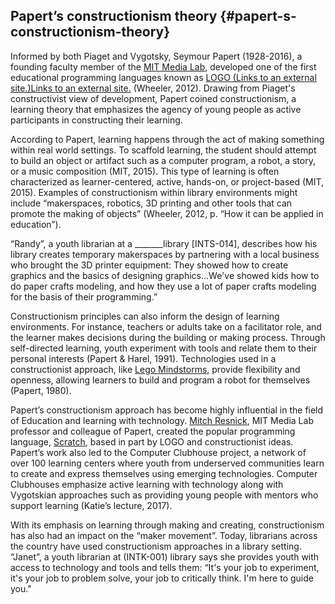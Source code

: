 ## Papert’s constructionism theory {#papert-s-constructionism-theory}

Informed by both Piaget and Vygotsky, Seymour Papert (1928-2016), a founding faculty member of the [MIT Media Lab](https://www.media.mit.edu/), developed one of the first educational programming languages known as [LOGO (Links to an external site.)Links to an external site.](http://el.media.mit.edu/logo-foundation/what_is_logo/logo_programming.html) (Wheeler, 2012). Drawing from Piaget&#039;s constructivist view of development, Papert coined constructionism, a learning theory that emphasizes the agency of young people as active participants in constructing their learning.

According to Papert, learning happens through the act of making something within real world settings. To scaffold learning, the student should attempt to build an object or artifact such as a computer program, a robot, a story, or a music composition (MIT, 2015). This type of learning is often characterized as learner-centered, active, hands-on, or project-based (MIT, 2015). Examples of constructionism within library environments might include “makerspaces, robotics, 3D printing and other tools that can promote the making of objects” (Wheeler, 2012, p. “How it can be applied in education”).

“Randy”, a youth librarian at a _______library [INTS-014], describes how his library creates temporary makerspaces by partnering with a local business who brought the 3D printer equipment: They showed how to create graphics and the basics of designing graphics...We&#039;ve showed kids how to do paper crafts modeling, and how they use a lot of paper crafts modeling for the basis of their programming.”

Constructionism principles can also inform the design of learning environments. For instance, teachers or adults take on a facilitator role, and the learner makes decisions during the building or making process. Through self-directed learning, youth experiment with tools and relate them to their personal interests (Papert &amp; Harel, 1991). Technologies used in a constructionist approach, like [Lego Mindstorms](https://education.lego.com/en-us/middle-school/shop/products?gclid=Cj0KEQjwmcTJBRCYirao6oWPyMsBEiQA9hQPboKcMkN_KrvRpaYdsnS1_trkGgx4U2pmcwCIWt3b4t4aAmuL8P8HAQ), provide flexibility and openness, allowing learners to build and program a robot for themselves (Papert, 1980).

Papert’s constructionism approach has become highly influential in the field of Education and learning with technology. [Mitch Resnick](https://www.media.mit.edu/people/mres/overview/), MIT Media Lab professor and colleague of Papert, created the popular programming language, [Scratch](https://scratch.mit.edu/), based in part by LOGO and constructionist ideas. Papert’s work also led to the Computer Clubhouse project, a network of over 100 learning centers where youth from underserved communities learn to create and express themselves using emerging technologies. Computer Clubhouses emphasize active learning with technology along with Vygotskian approaches such as providing young people with mentors who support learning (Katie’s lecture, 2017).

With its emphasis on learning through making and creating, constructionism has also had an impact on the “maker movement”. Today, librarians across the country have used constructionism approaches in a library setting. “Janet”, a youth librarian at (INTK-001) library says she provides youth with access to technology and tools and tells them: “It&#039;s your job to experiment, it&#039;s your job to problem solve, your job to critically think. I&#039;m here to guide you.&quot;